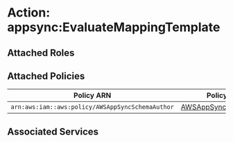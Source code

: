 # Action: appsync:EvaluateMappingTemplate

## Attached Roles

## Attached Policies

| Policy ARN | Policy Name |
|------------|-------------|
| `arn:aws:iam::aws:policy/AWSAppSyncSchemaAuthor` | [AWSAppSyncSchemaAuthor](../policies.md#awsappsyncschemaauthor) |

## Associated Services

